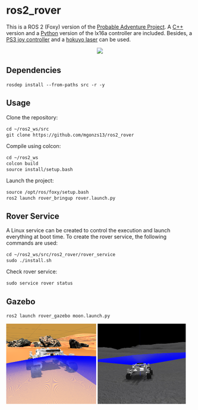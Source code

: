 # ros2_rover

This is a ROS 2 (Foxy) version of the [Probable Adventure Project](https://github.com/gadiego92/probable-adventure). A [C++](./rover_motor_controller_cpp) version and a [Python](./rover_motor_controller) version of the lx16a controller are included. Besides, a [PS3 joy controller](./rover_bringup/launch/joy_teleop.launch.py) and a [hokuyo laser](./rover_bringup/launch/urg_node.launch.py) can be used.

<div align="center">
    <img src="images/rover.png" width="50%"/>
</div>

## Dependencies

```shell
rosdep install --from-paths src -r -y
```

## Usage

Clone the repository:

```shell
cd ~/ros2_ws/src
git clone https://github.com/mgonzs13/ros2_rover
```

Compile using colcon:

```shell
cd ~/ros2_ws
colcon build
source install/setup.bash
```

Launch the project:

```shell
source /opt/ros/foxy/setup.bash
ros2 launch rover_bringup rover.launch.py
```

## Rover Service

A Linux service can be created to control the execution and launch everything at boot time. To create the rover service, the following commands are used:

```shell
cd ~/ros2_ws/src/ros2_rover/rover_service
sudo ./install.sh
```

Check rover service:

```shell
sudo service rover status
```

## Gazebo

```shell
ros2 launch rover_gazebo moon.launch.py
```

<div>
    <img src="images/sensors.png" width="48%"/>
    <img src="images/moon.png" width="47%"/>
</div>
